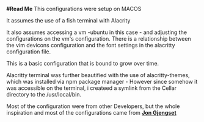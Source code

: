 **#Read Me**
This configurations were setup on MACOS

It assumes the use of a fish terminal with Alacrity

It also assumes accessing a vm -ubuntu in this case - and adjusting the configurations on the vm's configuration. There is a relationship between the vim devicons configuration and the font settings in the alacritty configuration file.


This is a basic configuration that is bound to grow over time.



Alacritty terminal was further beautified with the use of alacritty-themes, which was installed via npm package manager - However since somehow it was accessible on the terminal, i createed a symlink from the Cellar directory to the /usr/local/bin.

Most of the configuration were from other Developers, but the whole inspiration and most of the configurations came from [**Jon Gjengset**](https://github.com/jonhoo)
